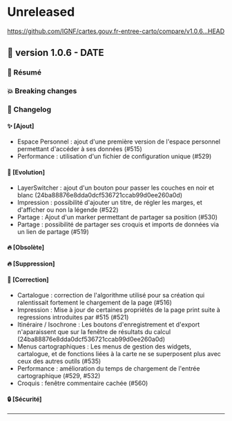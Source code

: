 # Unreleased

<https://github.com/IGNF/cartes.gouv.fr-entree-carto/compare/v1.0.6...HEAD>

## 🔖 version 1.0.6 - __DATE__

### 🎉 Résumé

### 💥 Breaking changes

### 📖 Changelog

#### ✨ [Ajout]

  - Espace Personnel : ajout d'une première version de l'espace personnel permettant d'accéder à ses données (#515)
  - Performance : utilisation d'un fichier de configuration unique (#529)

#### 🔨 [Evolution]

  - LayerSwitcher : ajout d'un bouton pour passer les couches en noir et blanc (24ba88876e8dda0dcf536721ccab99d0ee260a0d)
  - Impression : possibilité d'ajouter un titre, de régler les marges, et d'afficher ou non la légende (#522)
  - Partage : Ajout d'un marker permettant de partager sa position (#530)
  - Partage : possibilité de partager ses croquis et imports de données via un lien de partage (#519)

#### 🔥 [Obsolète]

#### 🔥 [Suppression]

#### 🐛 [Correction]

  - Cartalogue : correction de l'algorithme utilisé pour sa création qui ralentissait fortement le chargement de la page (#516)
  - Impression : Mise à jour de certaines propriétés de la page print suite à regressions introduites par #515 (#521)
  - Itinéraire / Isochrone : Les boutons d'enregistrement et d'export n'aparaissent que sur la fenêtre de résultats du calcul (24ba88876e8dda0dcf536721ccab99d0ee260a0d)
  - Menus cartographiques : Les menus de gestion des widgets, cartalogue, et de fonctions liées à la carte ne se superposent plus avec ceux des autres outils (#535)
  - Performance : amélioration du temps de chargement de l'entrée cartographique (#529, #532)
  - Croquis : fenêtre commentaire cachée (#560)

#### 🔒 [Sécurité]

---
